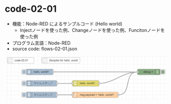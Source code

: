 # code-02-01
- 機能：Node-RED によるサンプルコード (Hello world)
  - Injectノードを使った例、Changeノードを使った例、Funcitonノードを使った例
- プログラム言語：Node-RED
- source code: flows-02-01.json

![image](https://github.com/foobarbazfred/ProgrammingExamples/blob/main/code-02-01/code-02-01.png)

